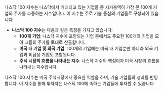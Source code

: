 나스닥 100 지수는 나스닥에서 거래되고 있는 기업들 중 시가총액이 가장 큰 100개 기업의 주가를 추종하는 지수입니다. 이 지수는 주로 기술 중심의 기업들로 구성되어 있습니다

- **나스닥 100 지수**는 다음과 같은 특징을 가지고 있습니다:
    - **100개 기업**: 나스닥 지수에 포함되는 기업 중에서도 주요한 100개의 기업을 모아 그들의 주가를 토대로 산출합니다.
    - **미국 내 기업 및 외국 기업**: 100개의 기업에는 미국 내 기업뿐만 아니라 외국 기업과 비금융 기업도 포함됩니다.
    - **주식 시장의 흐름을 나타내는 지수**: 나스닥 지수의 핵심이자 미국 시장의 흐름을 나타내는 지수입니다.

나스닥 100 지수는 미국 주식시장에서 중요한 역할을 하며, 기술 기업들의 성과를 반영합니다. 이 지수를 통해 투자자는 나스닥 100에 속하는 기업들에 투자할 수 있습니다